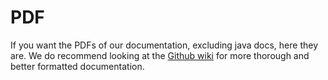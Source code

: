 # PDF
If you want the PDFs of our documentation, excluding java docs, here they are. We do recommend looking at the [Github wiki](https://github.com/AngusTheMack/SQLmark/wiki) for more thorough and better formatted documentation. 